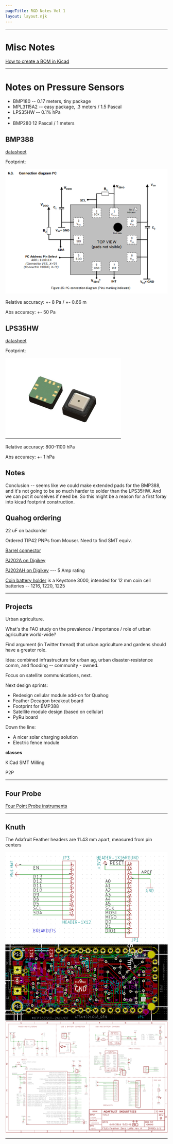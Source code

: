 ```yaml
---
pageTitle: R&D Notes Vol 1
layout: layout.njk
---
```


---

# Misc Notes

[How to create a BOM in Kicad](https://forum.kicad.info/t/how-to-create-a-bill-of-materials-bom/12346)

-----

# Notes on Pressure Sensors 

- BMP180 -- 0.17 meters, tiny package
- MPL3115A2 -- easy package, .3 meters / 1.5 Pascal
- LPS35HW -- 0.1% hPa
- 
- BMP280 12 Pascal / 1 meters

## BMP388

[datasheet](https://ae-bst.resource.bosch.com/media/_tech/media/datasheets/BST-BMP388-DS001.pdf)

Footprint:

<img src="/img/rvol1/bmp388_wiring.png">

Relative accuracy:  +- 8 Pa / +- 0.66 m

Abs accuracy: +- 50 Pa

## LPS35HW

[datasheet](https://www.st.com/resource/en/datasheet/lps35hw.pdf)

Footprint:

<img src="/img/rvol1/LPS35HW_foot.png">

Relative accuracy:  800-1100 hPa

Abs accuracy:  +- 1 hPa

## Notes

Conclusion -- seems like we could make extended pads for the BMP388, and it's not going to be so much harder to solder than the LPS35HW. And we can pot it ourselves if need be.  So this might be a reason for a first foray into kicad footprint construction.

## Quahog ordering

22 uF on backorder

Ordered TIP42 PNPs from Mouser. Need to find SMT equiv.

[Barrel connector](https://www.sparkfun.com/datasheets/Prototyping/Barrel-Connector-PJ-202A.pdf)

[PJ202A on Digikey](https://www.digikey.com/product-detail/en/cui-inc/PJ-202A/CP-202A-ND/252007)

[PJ202AH on Digikey](https://www.digikey.com/product-detail/en/cui-inc/PJ-202AH/CP-202AH-ND/408450) --- 5 Amp rating

[Coin battery holder](https://www.digikey.com/product-detail/en/keystone-electronics/3000TR/36-3000CT-ND/1532229) is a Keystone 3000, intended for 12 mm coin cell batteries -- 1216, 1220, 1225 

-----

## Projects

Urban agriculture.

What's the FAO study on the prevalence / importance / role of urban agriculture world-wide?

Find argument (in Twitter thread) that urban agriculture and gardens should have a greater role.

Idea: combined infrastructure for urban ag, urban disaster-resistence comm, and flooding -- community - owned.

Focus on satellite communications, next.

Next design sprints:

- Redesign cellular module add-on for Quahog
- Feather Decagon breakout board
- Footprint for BMP388
- Satellite module design (based on cellular)
- PyRu board

Down the line:

- A nicer solar charging solution
- Electric fence module

**classes**

KiCad
SMT
Milling

P2P

---

## Four Probe

[Four Point Probe instruments](http://four-point-probes.com/)

---

## Knuth

The Adafruit Feather headers are 11.43 mm apart, measured from pin centers

<img src="/img/rvol1/feather_foot.png">

<img src="/img/rvol1/feather_board.png">

<img src="/img/rvol1/feather_schem.png">

---




